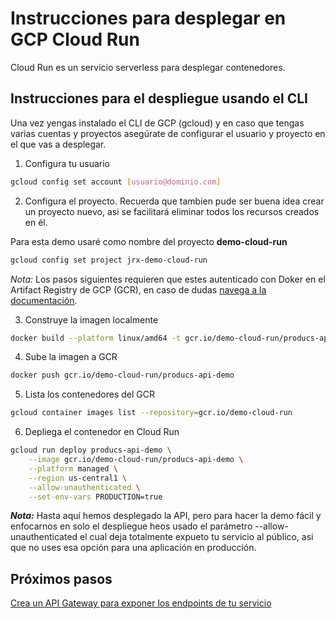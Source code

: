 # Instrucciones para desplegar en GCP Cloud Run

Cloud Run es un servicio serverless para desplegar contenedores.

## Instrucciones para el despliegue usando el CLI

Una vez yengas instalado el CLI de GCP (gcloud) y en caso que tengas varias cuentas y proyectos asegúrate de configurar el usuario y proyecto en el que vas a desplegar.

1. Configura tu usuario

```bash
gcloud config set account [usuario@dominio.com]
```

2. Configura el proyecto. Recuerda que tambien pude ser buena idea crear un proyecto nuevo, asi se facilitará eliminar todos los recursos creados en él.

Para esta demo usaré como nombre del proyecto **demo-cloud-run**

```bash
gcloud config set project jrx-demo-cloud-run
```

*Nota:* Los pasos siguientes requieren que estes autenticado con Doker en el Artifact Registry de GCP (GCR), en caso de dudas [navega a la documentación](https://cloud.google.com/artifact-registry/docs/docker/authentication).

3. Construye la imagen localmente

```bash
docker build --platform linux/amd64 -t gcr.io/demo-cloud-run/producs-api-demo .
```

4. Sube la imagen a GCR

```bash
docker push gcr.io/demo-cloud-run/producs-api-demo
```

5. Lista los contenedores del GCR

```bash
gcloud container images list --repository=gcr.io/demo-cloud-run
```

6. Depliega el contenedor en Cloud Run

```bash
gcloud run deploy producs-api-demo \
    --image gcr.io/demo-cloud-run/producs-api-demo \
    --platform managed \
    --region us-central1 \
    --allow-unauthenticated \
    --set-env-vars PRODUCTION=true
```

***Nota:*** Hasta aquí hemos desplegado la API, pero para hacer la demo fácil y enfocarnos en solo el despliegue heos usado el parámetro --allow-unauthenticated el cual deja totalmente expueto tu servicio al público, asi que no uses esa opción para una aplicación en producción.

## Próximos pasos

[Crea un API Gateway para exponer los endpoints de tu servicio](api-gateway-deployment.md)
